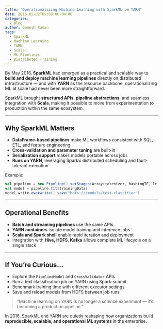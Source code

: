 ```yaml
---
title: "Operationalizing Machine Learning with SparkML on YARN"
date: 2016-05-02T09:00:00-04:00
categories:
  - blog
author: Ganesh Raman
tags:
  - SparkML
  - Machine Learning
  - YARN
  - Scala
  - ML Pipelines
  - Distributed Training
---
```


By May 2016, **SparkML** had emerged as a practical and scalable way to **build and deploy machine learning pipelines** directly on distributed infrastructure — and with **YARN** as the resource backbone, operationalizing ML at scale had never been more straightforward.

SparkML brought **structured APIs**, **pipeline abstractions**, and seamless integration with **Scala**, making it possible to move from experimentation to production within the same ecosystem.

---

## Why SparkML Matters

- **DataFrame-based pipelines** make ML workflows consistent with SQL, ETL, and feature engineering
- **Cross-validation and parameter tuning** are built-in
- **Serialization support** makes models portable across jobs
- **Runs on YARN**, leveraging Spark’s distributed scheduling and fault-tolerant execution

Example:

```scala
val pipeline = new Pipeline().setStages(Array(tokenizer, hashingTF, lr))
val model = pipeline.fit(trainingData)
model.write.overwrite().save("hdfs:///models/text-classifier")
```

---

## Operational Benefits

- **Batch and streaming pipelines** use the same APIs
- **YARN containers** isolate model training and inference jobs
- **Scala and Spark shell** enable rapid iteration and deployment
- Integration with **Hive, HDFS, Kafka** allows complete ML lifecycle on a single stack

---

## If You’re Curious…

- Explore the `PipelineModel` and `CrossValidator` APIs
- Run a text classification job on YARN using Spark-submit
- Benchmark training time with different executor settings
- Save and reload models from HDFS between job runs

> “Machine learning on YARN is no longer a science experiment — it’s becoming a production pipeline.”

In 2016, SparkML and YARN are quietly reshaping how organizations build **reproducible, scalable, and operational ML systems** in the enterprise.

